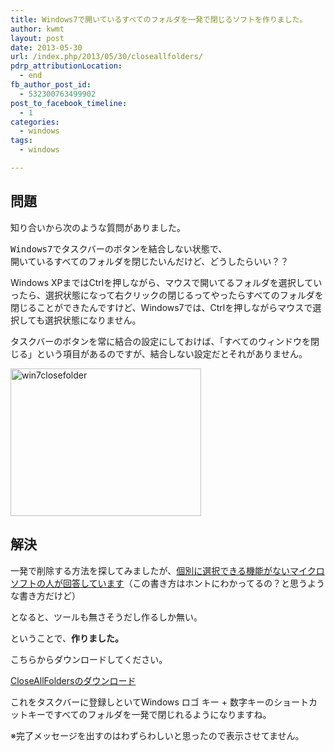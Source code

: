 ```yaml
---
title: Windows7で開いているすべてのフォルダを一発で閉じるソフトを作りました。
author: kwmt
layout: post
date: 2013-05-30
url: /index.php/2013/05/30/closeallfolders/
pdrp_attributionLocation:
  - end
fb_author_post_id:
  - 532300763499902
post_to_facebook_timeline:
  - 1
categories:
  - windows
tags:
  - windows

---
```

## 問題

知り合いから次のような質問がありました。 

<pre class="go">Windows7でタスクバーのボタンを結合しない状態で、
開いているすべてのフォルダを閉じたいんだけど、どうしたらいい？？
</pre>

Windows XPまではCtrlを押しながら、マウスで開いてるフォルダを選択していったら、選択状態になって右クリックの閉じるってやったらすべてのフォルダを閉じることができたんですけど、Windows7では、Ctrlを押しながらマウスで選択しても選択状態になりません。 

タスクバーのボタンを常に結合の設定にしておけば、「すべてのウィンドウを閉じる」という項目があるのですが、結合しない設定だとそれがありません。 

<a href="http://kwmt27.net/index.php/2013/05/30/closeallfolders/win7closefolder/" rel="attachment wp-att-656"><img src="http://kwmt27.net/images/2013/05/win7closefolder.png" alt="win7closefolder" width="305" height="236" class="alignnone size-full wp-image-656" srcset="http://kwmt27.net/images/2013/05/win7closefolder-300x232.png 300w, http://kwmt27.net/images/2013/05/win7closefolder.png 305w" sizes="(max-width: 305px) 100vw, 305px" /></a>

## 解決

一発で削除する方法を探してみましたが、[個別に選択できる機能がないマイクロソフトの人が回答しています][1]（この書き方はホントにわかってるの？と思うような書き方だけど） 

となると、ツールも無さそうだし作るしか無い。

ということで、**作りました。** 

こちらからダウンロードしてください。
  
[CloseAllFoldersのダウンロード][2] 

これをタスクバーに登録しといてWindows ロゴ キー + 数字キーのショートカットキーですべてのフォルダを一発で閉じれるようになりますね。 

※完了メッセージを出すのはわずらわしいと思ったので表示させてません。

 [1]: http://bit.ly/176PAUA
 [2]: http://kwmt27.net/images/2013/05/CloseAllFolders.exe